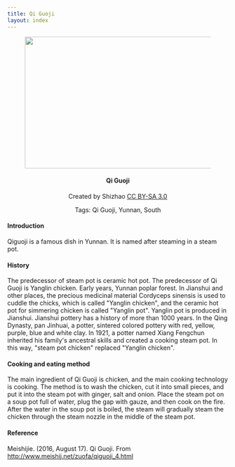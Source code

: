 ```yaml
---
title: Qi Guoji
layout: index
---
```


<figure style="text-align: center">
<img src="https://upload.wikimedia.org/wikipedia/commons/thumb/a/a1/Qi_Guoji.jpg/1025px-Qi_Guoji.jpg" width="425" height="300" />
</figure>
<h4 style="text-align: center"> Qi Guoji </h4>
<p style="text-align: center">Created by Shizhao <a href="https://creativecommons.org/licenses/by-sa/3.0/deed.en">CC BY-SA 3.0</a></p>
<p style="text-align: center">
Tags: Qi Guoji, Yunnan, South
</p>

<h4>Introduction</h4>
<p>Qiguoji is a famous dish in Yunnan. It is named after steaming in a steam pot.</p>

<h4>History</h4>
<p>The predecessor of steam pot is ceramic hot pot. The predecessor of Qi Guoji is Yanglin chicken. Early years, Yunnan poplar forest. In Jianshui and other places, the precious medicinal material Cordyceps sinensis is used to cuddle the chicks, which is called "Yanglin chicken", and the ceramic hot pot for simmering chicken is called "Yanglin pot". Yanglin pot is produced in Jianshui. Jianshui pottery has a history of more than 1000 years. In the Qing Dynasty, pan Jinhuai, a potter, sintered colored pottery with red, yellow, purple, blue and white clay. In 1921, a potter named Xiang Fengchun inherited his family's ancestral skills and created a cooking steam pot. In this way, "steam pot chicken" replaced "Yanglin chicken".</p>

<h4>Cooking and eating method</h4>
<p>The main ingredient of Qi Guoji is chicken, and the main cooking technology is cooking. The method is to wash the chicken, cut it into small pieces, and put it into the steam pot with ginger, salt and onion. Place the steam pot on a soup pot full of water, plug the gap with gauze, and then cook on the fire. After the water in the soup pot is boiled, the steam will gradually steam the chicken through the steam nozzle in the middle of the steam pot.</p>

<h4>Reference</h4>
<p>Meishijie. (2016, August 17). Qi Guoji. From <a href="http://www.meishij.net/zuofa/qiguoji_4.html"> http://www.meishij.net/zuofa/qiguoji_4.html</a></p>